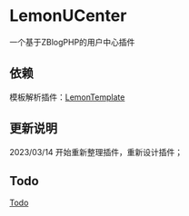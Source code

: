 # LemonUCenter
一个基于ZBlogPHP的用户中心插件

## 依赖
模板解析插件：[LemonTemplate](https://github.com/ossso/LemonTemplate)

## 更新说明
2023/03/14 开始重新整理插件，重新设计插件；  

## Todo
[Todo](./todo.md)
